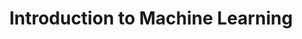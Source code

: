 ---
title: Introduction to Machine Learning
num: CS5011
authors: ["B Ravindran"]
categories: "iitm-electives"
tags: ["machine learning", "statistics", "probability theory", "linear algebra", "probabilistic models", "graphical models", "neural networks", "parametric models", "non parametric models"]
image: "introduction-to-machine-learning.png"
draft: false
---